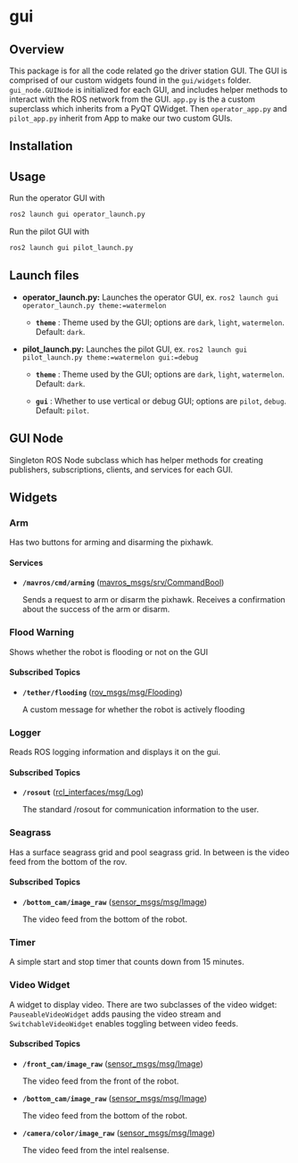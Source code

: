 # gui

## Overview

This package is for all the code related go the driver station GUI. The GUI is comprised of our custom widgets found in the `gui/widgets` folder.
`gui_node.GUINode` is initialized for each GUI, and includes helper methods to interact with the ROS network from the GUI.
`app.py` is the a custom superclass which inherits from a PyQT QWidget.
Then `operator_app.py` and `pilot_app.py` inherit from App to make our two custom GUIs.

## Installation

## Usage

Run the operator GUI with

```bash
ros2 launch gui operator_launch.py
```

Run the pilot GUI with

```bash
ros2 launch gui pilot_launch.py
```

## Launch files

* **operator_launch.py:** Launches the operator GUI, ex. `ros2 launch gui operator_launch.py theme:=watermelon`

  * **`theme`** : Theme used by the GUI; options are `dark`, `light`, `watermelon`. Default: `dark`.

* **pilot_launch.py:** Launches the pilot GUI, ex. `ros2 launch gui pilot_launch.py theme:=watermelon gui:=debug`

  * **`theme`** : Theme used by the GUI; options are `dark`, `light`, `watermelon`. Default: `dark`.

  * **`gui`** : Whether to use vertical or debug GUI; options are `pilot`, `debug`. Default: `pilot`.

## GUI Node
Singleton ROS Node subclass which has helper methods for creating publishers, subscriptions, clients, and services for each GUI.

## Widgets

### Arm

Has two buttons for arming and disarming the pixhawk.

#### Services

* **`/mavros/cmd/arming`** ([mavros_msgs/srv/CommandBool])

    Sends a request to arm or disarm the pixhawk. Receives a confirmation about the success of the arm or disarm.

### Flood Warning

Shows whether the robot is flooding or not on the GUI

#### Subscribed Topics

* **`/tether/flooding`** ([rov_msgs/msg/Flooding])

    A custom message for whether the robot is actively flooding

### Logger

Reads ROS logging information and displays it on the gui.

#### Subscribed Topics

* **`/rosout`** ([rcl_interfaces/msg/Log])

    The standard /rosout for communication information to the user.

### Seagrass

Has a surface seagrass grid and pool seagrass grid. In between is the video feed from the bottom of the rov.

#### Subscribed Topics

* **`/bottom_cam/image_raw`** ([sensor_msgs/msg/Image])

    The video feed from the bottom of the robot.

### Timer

A simple start and stop timer that counts down from 15 minutes.

### Video Widget

A widget to display video. There are two subclasses of the video widget: `PauseableVideoWidget` adds pausing the video stream and `SwitchableVideoWidget` enables toggling between video feeds.

#### Subscribed Topics

* **`/front_cam/image_raw`** ([sensor_msgs/msg/Image])

    The video feed from the front of the robot.

* **`/bottom_cam/image_raw`** ([sensor_msgs/msg/Image])

    The video feed from the bottom of the robot.

* **`/camera/color/image_raw`** ([sensor_msgs/msg/Image])

    The video feed from the intel realsense.

[rov_msgs/msg/Flooding]: ../../rov_msgs/msg/Flooding.msg
[mavros_msgs/srv/CommandBool]: https://github.com/mavlink/mavros/blob/ros2/mavros_msgs/srv/CommandBool.srv
[rcl_interfaces/msg/Log]: https://github.com/ros2/rcl_interfaces/blob/rolling/rcl_interfaces/msg/Log.msg
[sensor_msgs/msg/Image]: <http://docs.ros.org/en/noetic/api/sensor_msgs/html/msg/Image.html>
